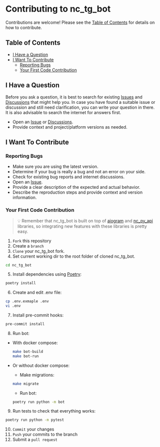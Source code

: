<!-- omit in toc -->
# Contributing to nc_tg_bot

Contributions are welcome! Please see the [Table of Contents](#table-of-contents) for details on how to contribute.

<!-- omit in toc -->
## Table of Contents

- [I Have a Question](#i-have-a-question)
- [I Want To Contribute](#i-want-to-contribute)
  - [Reporting Bugs](#reporting-bugs)
  - [Your First Code Contribution](#your-first-code-contribution)

## I Have a Question

Before you ask a question, it is best to search for existing [Issues](https://github.com/blvdek/nc_tg_bot/issues) and [Discussions](https://github.com/blvdek/nc_tg_bot/discussions) that might help you. In case you have found a suitable issue or discussion and still need clarification, you can write your question in there. It is also advisable to search the internet for answers first.

- Open an [Issue](https://github.com/blvdek/nc_tg_bot/issues/new) or [Discussions](https://github.com/blvdek/nc_tg_bot/discussions).
- Provide context and project/platform versions as needed.

## I Want To Contribute

### Reporting Bugs

- Make sure you are using the latest version.
- Determine if your bug is really a bug and not an error on your side.
- Check for existing bug reports and internet discussions.
- Open an [Issue](https://github.com/blvdek/nc_tg_bot/issues/new?template=BUG_REPORT.md).
- Provide a clear description of the expected and actual behavior.
- Describe the reproduction steps and provide context and version information.

### Your First Code Contribution

> 💡 Remember that nc_tg_bot is built on top of [aiogram](https://github.com/aiogram/aiogram) and [nc_py_api](https://github.com/cloud-py-api/nc_py_api) libraries, so integrating new features with these libraries is pretty easy.

1. `Fork` this repository
2. Create a `branch`
3. `Clone` your nc_tg_bot fork.
4. Set current working dir to the root folder of cloned nc_tg_bot.
```bash
cd nc_tg_bot
```
5. Install dependencies using [Poetry](https://python-poetry.org "python package manager"):
```bash
poetry install
```
6. Create and edit .env file:
```bash
cp .env.exmaple .env
vi .env
```
7. Install pre-commit hooks:
```bash
pre-commit install
```
8. Run bot:
  - With docker compose:
    ```bash
    make bot-build
    make bot-run
    ```
 - Or without docker compose:

    * Make migrations:
    ```bash
    make migrate
    ```
    * Run bot:
    ```bash
    poetry run python -m bot
    ```
9. Run tests to check that everything works:
```bash
poetry run python -m pytest
```
10. `Commit` your changes
11. `Push` your commits to the branch
12. Submit a `pull request`
